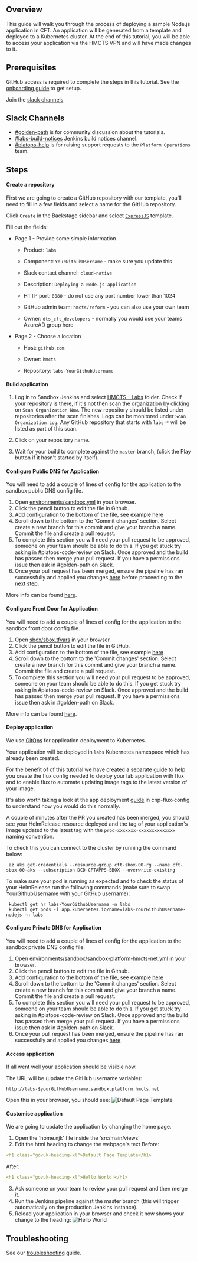 ## Overview
This guide will walk you through the process of deploying a sample Node.js application in CFT.
An application will be generated from a template and deployed to a Kubernetes cluster.
At the end of this tutorial, you will be able to access your application via the HMCTS VPN and will have made changes to it.

## Prerequisites
GitHub access is required to complete the steps in this tutorial. See the [onboarding guide](https://hmcts.github.io/onboarding/team/github.html#github) to get setup.

Join the [slack channels](https://github.com/hmcts/golden-path-nodejs/blob/master/docs/index.md#slack-channels)

## Slack Channels

- [#golden-path](https://hmcts-reform.slack.com/app_redirect?channel=golden-path) is for community discussion about the tutorials.
- [#labs-build-notices](https://hmcts-reform.slack.com/app_redirect?channel=labs-build-notices) Jenkins build notices channel.
- [#platops-help](https://hmcts-reform.slack.com/app_redirect?channel=platops-help) is for raising support requests to the `Platform Operations` team.

## Steps

#### Create a repository
First we are going to create a GitHub repository with our template, you'll need to fill in a few fields and select a name for the GitHub repository.

Click `Create` in the Backstage sidebar and select [`ExpressJS`](https://backstage.platform.hmcts.net/create) template. 

   Fill out the fields:
   
   
- Page 1 - Provide some simple information
   - Product:                       `labs`
      
   - Component:                     `YourGithubUsername` - make sure you update this

   - Slack contact channel:         `cloud-native`
      
   - Description:                   `Deploying a Node.js application`

   - HTTP port:                     `8080` - do not use any port number lower than 1024

   - GitHub admin team:             `hmcts/reform` - you can also use your own team

   - Owner:                         `dts_cft_developers` - normally you would use your teams AzureAD group here
    
- Page 2 - Choose a location
   - Host:                          `github.com`
   
   - Owner:                         `hmcts`
   
   - Repository:                    `labs-YourGithubUsername`

#### Build application

1. Log in to Sandbox Jenkins and select [HMCTS - Labs](https://sandbox-build.platform.hmcts.net/job/HMCTS_Sandbox_LABS/) folder. Check if your repository is there, if it's not then scan the organization by clicking on `Scan Organization Now`.
The new repository should be listed under repositories after the scan finishes.
Logs can be monitored under `Scan Organization Log`.
Any GitHub repository that starts with `labs-*` will be listed as part of this scan.

2. Click on your repository name.

3. Wait for your build to complete against the `master` branch, (click the Play button if it hasn't started by itself).

#### Configure Public DNS for Application
You will need to add a couple of lines of config for the application to the sandbox public DNS config file.
1. Open [environments/sandbox.yml](https://github.com/hmcts/azure-public-dns/blob/master/environments/sandbox.yml) in your browser.
2. Click the pencil button to edit the file in Github.
3. Add configuration to the bottom of the file, see example [here](https://github.com/hmcts/azure-public-dns/pull/716/files)
4. Scroll down to the bottom to the 'Commit changes' section. Select create a new branch for this commit and give your branch a name. Commit the file and create a pull request.
5. To complete this section you will need your pull request to be approved, someone on your team should be able to do this. If you get stuck try asking in #platops-code-review on Slack. Once approved and the build has passed then merge your pull request. If you have a permissions issue then ask in #golden-path on Slack.
6. Once your pull request has been merged, ensure the pipeline has ran successfully and applied you changes [here](https://dev.azure.com/hmcts/PlatformOperations/_build?definitionId=278&_a=summary) before proceeding to the [next step](https://github.com/hmcts/golden-path-nodejs/blob/DTSPO-5507-DocumentingNodejsGoldenPath/docs/index.md#configure-front-door-for-application).

More info can be found [here](https://hmcts.github.io/ways-of-working/path-to-live/public-dns.html#public-dns). 

#### Configure Front Door for Application
You will need to add a couple of lines of config for the application to the sandbox front door config file.
1. Open [sbox/sbox.tfvars](https://github.com/hmcts/azure-platform-terraform/blob/master/environments/sbox/sbox.tfvars) in your browser.
2. Click the pencil button to edit the file in GitHub.
3. Add configuration to the bottom of the file, see example [here](https://github.com/hmcts/azure-platform-terraform/blob/acb0c544127d136c14f0f1d15ba24f79132a9b60/environments/sbox/sbox.tfvars#L396)
4. Scroll down to the bottom to the 'Commit changes' section. Select create a new branch for this commit and give your branch a name. Commit the file and create a pull request.
5. To complete this section you will need your pull request to be approved, someone on your team should be able to do this. If you get stuck try asking in #platops-code-review on Slack. Once approved and the build has passed then merge your pull request. If you have a permissions issue then ask in #golden-path on Slack.

More info can be found [here](https://hmcts.github.io/ways-of-working/path-to-live/front-door.html#purpose). 

#### Deploy application
We use [GitOps](https://www.weave.works/technologies/gitops/) for application deployment to Kubernetes.

Your application will be deployed in `labs` Kubernetes namespace which has already been created.

For the benefit of of this tutorial we have created a separate [guide](https://github.com/hmcts/cnp-flux-config/blob/master/labs/README.md#creating-the-flux-config-for-your-lab-application) to help you create the flux config needed to deploy your lab application with flux and to enable flux to automate updating image tags to the latest version of your image.

It's also worth taking a look at the app deployment [guide](https://github.com/hmcts/cnp-flux-config/blob/master/docs/app-deployment-v2.md#application) in cnp-flux-config to understand how you would do this normally.

A couple of minutes after the PR you created has been merged, you should see your HelmRelease resource deployed and the tag of your application's image updated to the latest tag with the `prod-xxxxxxx-xxxxxxxxxxxxxx` naming convention.

To check this you can connect to the cluster by running the command below:

```command
 az aks get-credentials --resource-group cft-sbox-00-rg --name cft-sbox-00-aks --subscription DCD-CFTAPPS-SBOX --overwrite-existing
```

To make sure your pod is running as expected and to check the status of your HelmRelease run the following commands (make sure to swap YourGithubUsername with your GitHub username):

```command
 kubectl get hr labs-YourGithubUsername -n labs
 kubectl get pods -l app.kubernetes.io/name=labs-YourGithubUsername-nodejs -n labs
```

#### Configure Private DNS for Application
You will need to add a couple of lines of config for the application to the sandbox private DNS config file.
1. Open [environments/sandbox/sandbox-platform-hmcts-net.yml](https://github.com/hmcts/azure-private-dns/blob/master/environments/sandbox/sandbox-platform-hmcts-net.yml) in your browser.
2. Click the pencil button to edit the file in Github.
3. Add configuration to the bottom of the file, see example [here](https://github.com/hmcts/azure-private-dns/pull/326/files)
4. Scroll down to the bottom to the 'Commit changes' section. Select create a new branch for this commit and give your branch a name. Commit the file and create a pull request.
5. To complete this section you will need your pull request to be approved, someone on your team should be able to do this. If you get stuck try asking in #platops-code-review on Slack. Once approved and the build has passed then merge your pull request. If you have a permissions issue then ask in #golden-path on Slack.
6. Once your pull request has been merged, ensure the pipeline has ran successfully and applied you changes [here](https://dev.azure.com/hmcts/CNP/_build?definitionId=321)


#### Access application
If all went well your application should be visible now.

The URL will be (update the GitHub username variable):
   ```
   http://labs-$yourGitHubUsername.sandbox.platform.hmcts.net
   ```  

Open this in your browser, you should see:
![Default Page Template](https://github.com/hmcts/golden-path-nodejs/blob/DTSPO-5507-DocumentingNodejsGoldenPath/images/DefaultPageTemplate.png)

#### Customise application
We are going to update the application by changing the home page.
1. Open the 'home.njk' file inside the 'src/main/views'
2. Edit the html heading to change the webpage's text
   Before:
  ```yaml
  <h1 class="govuk-heading-xl">Default Page Template</h1>
   ```
   After:
   ```yaml
  <h1 class="govuk-heading-xl">Hello World!</h1>
   ```
3. Ask someone on your team to review your pull request and then merge it.
4. Run the Jenkins pipeline against the master branch (this will trigger automatically on the production Jenkins instance).
6. Reload your application in your browser and check it now shows your change to the heading:
![Hello World](https://github.com/hmcts/golden-path-nodejs/blob/DTSPO-5507-DocumentingNodejsGoldenPath/images/HelloWorld.png)


## Troubleshooting
See our [troubleshooting](https://hmcts.github.io/ways-of-working/troubleshooting/#troubleshooting-issues) guide.
        